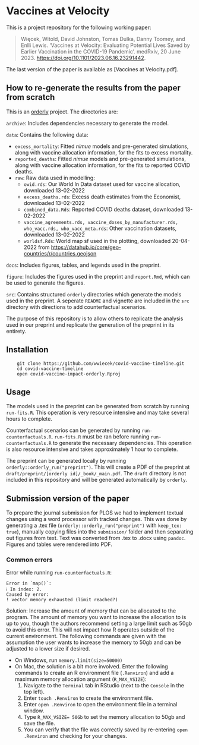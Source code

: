 # Vaccines at Velocity

This is a project repository for the following working paper:

> Więcek, Witold, David Johnston, Tomas Dulka, Danny Toomey, and Enlli Lewis. ‘Vaccines at Velocity: Evaluating Potential Lives Saved by Earlier Vaccination in the COVID-19 Pandemic’. medRxiv, 20 June 2023. https://doi.org/10.1101/2023.06.16.23291442.

The last version of the paper is available as [Vaccines at Velocity.pdf]. 

## How to re-generate the results from the paper from scratch

This is an [orderly](https://github.com/vimc/orderly) project. The
directories are:

`archive`: Includes dependencies necessary to generate the model. 

`data`: Contains the following data:
-   `excess_mortality`: Fitted *nimue* models and pre-generated
    simulations, along with vaccine allocation information, for the fits
    to excess mortality.
-   `reported_deaths`: Fitted *nimue* models and pre-generated
    simulations, along with vaccine allocation information, for the fits
    to reported COVID deaths.
-   `raw`: Raw data used in modelling:
    -   `owid.rds`: Our World In Data dataset used for vaccine
        allocation, downloaded 13-02-2022
    -   `excess_deaths.rds`: Excess death estimates from the Economist,
        downloaded 13-02-2022
    -   `combined_data.Rds`: Reported COVID deaths dataset, downloaded
        13-02-2022
    -   `vaccine_agreements.rds, vaccine_doses_by_manufacturer.rds, who_vacc.rds, who_vacc_meta.rds`:
        Other vaccination datasets, downloaded 13-02-2022
    -   `worldsf.Rds`: World map sf used in the plotting, downloaded
        20-04-2022 from
        <https://datahub.io/core/geo-countries/r/countries.geojson>

`docs`: Includes figures, tables, and legends used in the preprint. 

`figure`: Includes the figures used in the preprint and `report.Rmd`, which can be used to generate the figures.

`src`: Contains structured `orderly` directories which generate the models used in the preprint. A seperate `README` and vignette are included in the `src` directory with directions to add counterfactual scenarios.

The purpose of this repository is to allow others to replicate the analysis used in our preprint and replicate the generation of the preprint in its entirety. 

## Installation

```
    git clone https://github.com/wwiecek/covid-vaccine-timeline.git
    cd covid-vaccine-timeline
    open covid-vaccine-impact-orderly.Rproj
```

## Usage

The models used in the preprint can be generated from scratch by running `run-fits.R`. This operation is very resource intensive and may take several hours to complete. 

Counterfactual scenarios can be generated by running `run-counterfactuals.R`. `run-fits.R` must be ran before running `run-counterfactuals.R` to generate the necessary dependencies. This operation is also resource intensive and takes approximately 1 hour to complete. 

The preprint can be generated locally by running `orderly::orderly_run("preprint")`. This will create a PDF of the preprint at `draft/preprint/[orderly id]/_book/_main.pdf`. The `draft` directory is not included in this repository and will be generated automatically by `orderly`.


## Submission version of the paper

To prepare the journal submission for PLOS we had to implement textual changes using a word processor with tracked changes. This was done by generating a .tex file (`orderly::orderly_run("preprint")` with `keep_tex: true`), manually copying files into the `submission/` folder and then separating out figures from text. Text was converted from .tex to .docx using `pandoc`. Figures and tables were rendered into PDF.




### Common errors

Error while running `run-counterfactuals.R`:
```
Error in `map()`:
ℹ In index: 2.
Caused by error:
! vector memory exhausted (limit reached?)
```

Solution:
Increase the amount of memory that can be allocated to the program. The amount of memory you want to increase the allocation to is up to you, though the authors recommend setting a large limit such as 50gb to avoid this error. This will not impact how R operates outside of the current environment. The following commands are given with the assumption the user wants to increase the memory to 50gb and can be adjusted to a lower size if desired. 
- On Windows, run  `memory.limit(size=50000)`
- On Mac, the solution is a bit more involved. Enter the following commands to create an R environment file (`.Renviron`) and add a maximum memory allocation argument (`R_MAX_VSIZE`): 
    1) Navigate to the `Terminal` tab in RStudio (next to the `Console` in the top left).
    2) Enter `touch .Renviron` to create the environment file.
    3) Enter `open .Renviron` to open the environment file in a terminal window.
    4) Type `R_MAX_VSIZE= 50Gb` to set the memory allocation to 50gb and save the file.
    5) You can verify that the file was correctly saved by re-entering `open .Renviron` and checking for your changes. 

